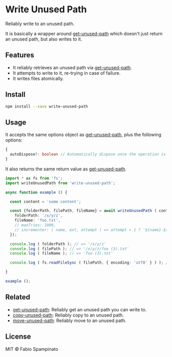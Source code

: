 # Write Unused Path

Reliably write to an unused path.

It is basically a wrapper around [get-unused-path](https://github.com/fabiospampinato/get-unused-path) which doesn't just return an unused path, but also writes to it.

## Features

- It reliably retrieves an unused path via [get-unused-path](https://github.com/fabiospampinato/get-unused-path).
- It attempts to write to it, re-trying in case of failure.
- It writes files atomically.

## Install

```sh
npm install --save write-unused-path
```

## Usage

It accepts the same options object as [get-unused-path](https://github.com/fabiospampinato/get-unused-path), plus the following options:

```ts
{
  autoDispose?: boolean // Automatically dispose once the operation is completed, enabled by default
}
```

It also returns the same return value as [get-unused-path](https://github.com/fabiospampinato/get-unused-path).

```ts
import * as fs from 'fs';
import writeUnusedPath from 'write-unused-path';

async function example () {

  const content = 'some content';

  const {folderPath, filePath, fileName} = await writeUnusedPath ( content, {
    folderPath: '/x/y/z',
    fileName: 'foo.txt',
    // maxTries: 1000,
    // incrementer: ( name, ext, attempt ) => attempt > 1 ? `${name}-${attempt}${ext}` : `${name}${ext}`
  });

  console.log ( folderPath ); // => '/x/y/z'
  console.log ( filePath ); // => '/x/y/z/foo (3).txt'
  console.log ( fileName ); // => 'foo (3).txt'

  console.log ( fs.readFileSync ( filePath, { encoding: 'utf8' } ) ); // => 'some content'

}

example ();
```

## Related

- [get-unused-path](https://github.com/fabiospampinato/get-unused-path): Reliably get an unused path you can write to.
- [copy-unused-path](https://github.com/fabiospampinato/copy-unused-path): Reliably copy to an unused path.
- [move-unused-path](https://github.com/fabiospampinato/move-unused-path): Reliably move to an unused path.

## License

MIT © Fabio Spampinato
